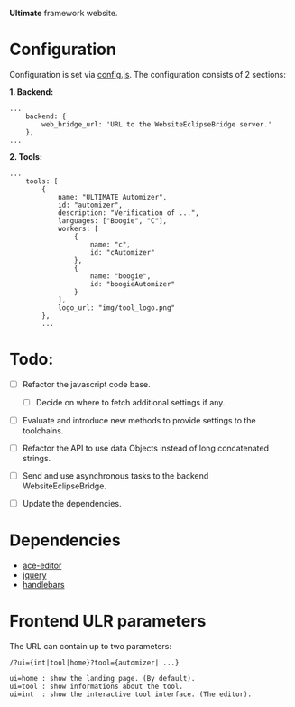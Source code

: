 **Ultimate** framework website.

# Configuration
Configuration is set via [config.js](config/config.js). The configuration consists of 2 sections:

**1. Backend:**
```
...
    backend: {
        web_bridge_url: 'URL to the WebsiteEclipseBridge server.'
    },
...
```

**2. Tools:**
```
...
    tools: [
        {
            name: "ULTIMATE Automizer",
            id: "automizer",
            description: "Verification of ...",
            languages: ["Boogie", "C"],
            workers: [
                {
                    name: "c",
                    id: "cAutomizer"
                },
                {
                    name: "boogie",
                    id: "boogieAutomizer"
                }
            ],
            logo_url: "img/tool_logo.png"
        },
        ...
```

# Todo: 
* [ ] Refactor the javascript code base.
    * [ ] Decide on where to fetch additional settings if any.
* [ ] Evaluate and introduce new methods to provide settings to the toolchains.
* [ ] Refactor the API to use data Objects instead of long concatenated strings.
* [ ] Send and use asynchronous tasks to the backend WebsiteEclipseBridge.
* [ ] Update the dependencies.


# Dependencies
* [ace-editor](https://ace.c9.io/)
* [jquery](https://jquery.com/)
* [handlebars](https://handlebarsjs.com/)



# Frontend ULR parameters
The URL can contain up to two parameters:

```
/?ui={int|tool|home}?tool={automizer| ...} 

ui=home : show the landing page. (By default).
ui=tool : show informations about the tool.
ui=int  : show the interactive tool interface. (The editor).
```

